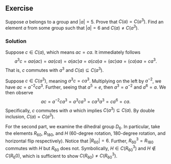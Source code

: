 ## Exercise

Suppose $a$ belongs to a group and $|a|=5$. Prove that $C(a) = C(a^3)$. Find an element $a$ from some group such that $|a| = 6$ and $C(a) \ne C(a^3)$.

### Solution

Suppose $c \in C(a)$, which means $ac = ca$. It immediately follows 
  $$a^3c = aa(ac) = aa(ca) = a(ac)a = a(ca)a = (ac)aa = (ca)aa = ca^3.$$
That is, $c$ commutes with $a^3$ and $C(a) \subseteq C(a^3)$.

Suppose $c \in C(a^3)$, meaning $a^3c = ca^3$. Multiplying on the left by $a^{-2}$, we have $ac = a^{-2}ca^3$. Further, seeing that $a^5 = e$, then $a^3 = a^{-2}$ and $a^6 = a$. We then observe
  $$ac = a^{-2}ca^3 = a^3ca^3 = ca^3a^3 = ca^6 = ca.$$
Specifically, $c$ commutes with $a$ which implies $C(a^3) \subseteq C(a)$. By double inclusion, $C(a) = C(a^3)$.

For the second part, we examine the dihedral group $D_6$. In particular, take the elements $R_{60}$, $R_{180}$, and $H$ (60-degree rotation, 180-degree rotation, and horizontal flip respectively). Notice that $|R_{60}| = 6$. Further, $R_{60}^3 = R_{180}$ commutes with $H$ but $R_{60}$ does not. Symbolically, $H \in C(R_{60}^3)$ and $H \notin C(R_{6}0)$, which is sufficient to show $C(R_{60}) \ne C(R_{60}^3)$.

